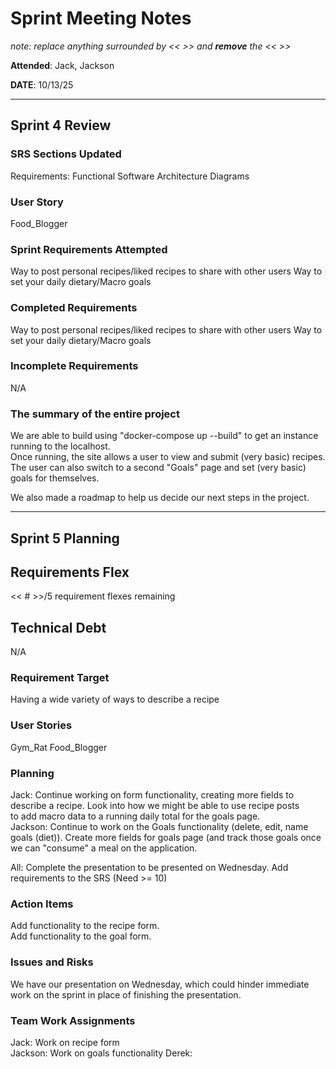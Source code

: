 # Sprint Meeting Notes

*note: replace anything surrounded by << >> and **remove** the << >>*

**Attended**: Jack, Jackson

**DATE**: 10/13/25

***

## Sprint 4 Review

### SRS Sections Updated

Requirements: Functional
Software Architecture Diagrams

### User Story

Food_Blogger

### Sprint Requirements Attempted

Way to post personal recipes/liked recipes to share with other users
Way to set your daily dietary/Macro goals

### Completed Requirements

Way to post personal recipes/liked recipes to share with other users
Way to set your daily dietary/Macro goals

### Incomplete Requirements

N/A

### The summary of the entire project

We are able to build using "docker-compose up --build" to get an instance running to the localhost.  
Once running, the site allows a user to view and submit (very basic) recipes.  
The user can also switch to a second "Goals" page and set (very basic) goals for themselves.

We also made a roadmap to help us decide our next steps in the project.

***

## Sprint 5 Planning

## Requirements Flex

<< # >>/5 requirement flexes remaining

## Technical Debt

N/A

### Requirement Target

Having a wide variety of ways to describe a recipe

### User Stories

Gym_Rat
Food_Blogger

### Planning

Jack: Continue working on form functionality, creating more fields to describe a recipe. Look into how we might be able to use recipe posts  
to add macro data to a running daily total for the goals page.  
Jackson:  Continue to work on the Goals functionality (delete, edit, name goals (diet)). Create more fields for goals page (and track those goals once we can "consume" a meal on the application.

All: Complete the presentation to be presented on Wednesday. Add requirements to the SRS (Need >= 10)

### Action Items

Add functionality to the recipe form.  
Add functionality to the goal form.

### Issues and Risks

We have our presentation on Wednesday, which could hinder immediate work on the sprint in place of finishing the presentation.

### Team Work Assignments

Jack: Work on recipe form  
Jackson:  Work on goals functionality
Derek:  
